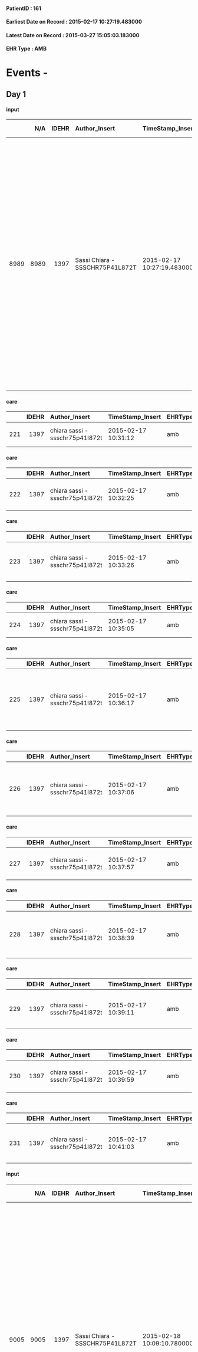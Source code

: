 
#### PatientID : 161
#### Earliest Date on Record : 2015-02-17 10:27:19.483000
#### Latest Date on Record : 2015-03-27 15:05:03.183000
#### EHR Type : AMB

# Events - 

## Day 1

#### input
|      |    N/A |   IDEHR | Author_Insert                   | TimeStamp_Insert           | EHRType   |   PatientID |   IDDigitalSignDocument | persone_vicine   |   Unnamed: 0_x.1 |   IDANAMNESI_SOCIALE | Patient   | FamigliaAltro   | Paziente_T   | FamigliaAltro_T   |   Non_Rilevabile_x.1 | Note_Non_Rilevabile_x.1   | opt_Problemi   | Note_I                                                                           | chk_contr_sintomi   | opt_paziente_a      | opt_famiglia_a   | opt_adeguatezza   | opt_paziente_solo   | ds_note_con                                                                                                                                                                                                                                                                                                                                                         | opt_presente_assente   | Caregiver_principale                                                                                | opt_necessario   | opt_risorse_ec   | opt_paziente_psi   | opt_Ins_vol   | ds_note_prio                                                                                                                                                                                                                                                                                                                                | opt_inv_civile            | Needs     | opt_famiglia_psi   |
|-----:|-------:|--------:|:--------------------------------|:---------------------------|:----------|------------:|------------------------:|:-----------------|-----------------:|---------------------:|:----------|:----------------|:-------------|:------------------|---------------------:|:--------------------------|:---------------|:---------------------------------------------------------------------------------|:--------------------|:--------------------|:-----------------|:------------------|:--------------------|:--------------------------------------------------------------------------------------------------------------------------------------------------------------------------------------------------------------------------------------------------------------------------------------------------------------------------------------------------------------------|:-----------------------|:----------------------------------------------------------------------------------------------------|:-----------------|:-----------------|:-------------------|:--------------|:--------------------------------------------------------------------------------------------------------------------------------------------------------------------------------------------------------------------------------------------------------------------------------------------------------------------------------------------|:--------------------------|:----------|:-------------------|
| 8989 |   8989 |    1397 | Sassi Chiara - SSSCHR75P41L872T | 2015-02-17 10:27:19.483000 | AMB       |         161 |                   19844 | N/A              |              215 |                  136 | Si#1      | Si#1            | No#0         | Si#1              |                    0 | NR                        | Si#1           | La pz √® informata della patologia npl ma crede di poter fare ancora delle cure. | controllo sintomi#0 | Sovradimensionate#0 | Congruenti#1     | Si#1              | Si#1                | Vive sola, il marito √® deceduto nel 2003 per npl intestinale. Ha 4 figli coniugati: Katia di 47 aa vive a Milano e lavora in proprio - Rita di 50 aa vive a Cusago e ha un ristorante - Massimiliano di 44 vive a Cusago e lavora - Manuel di 30 aa vive a Milano e lavora in proprio. Segnalo che la consuocera della pz √® deceduta nel 2012 nel nostro Hospice. | Presente#1             | Tutti e 4 i figli sono attivi nell'assistenza e si alternano affinch√© la madre non resti mai sola. | No#0             | Adeguate#1       | No#0               | No#0          | 30/10/2014: la pz in data 26/9 √® stata visitata dall'oncologo Dott. Martignoni della Casa di Cura Ambrosiana, il quale ha ribadito l'impossibilit√† a sottoporre la pz ad ulteriori cure e ha consigliato di attivare l'assistenza oncologica domiciliare. I figli hanno preferito procrastinare l'attivazione per non allarmare la madre. | in fase di accertamento#2 | Clinici#0 | No#0               |

#### care
|     |   IDEHR | Author_Insert                   | TimeStamp_Insert    | EHRType   |   PatientID |   IDGESTIONE_AUSILI |   ds_ncons |   ds_nbolla | dt_consegna         |   ds_nritiro | dt_ritiro           |   opt_annulla_consegna | dt_Ric_consegna     | dt_ric_cons_forn    | dt_ric_ritiro       | dt_ric_ritiro_forn   | opt_ausilio            |
|----:|--------:|:--------------------------------|:--------------------|:----------|------------:|--------------------:|-----------:|------------:|:--------------------|-------------:|:--------------------|-----------------------:|:--------------------|:--------------------|:--------------------|:---------------------|:-----------------------|
| 221 |    1397 | chiara sassi - ssschr75p41l872t | 2015-02-17 10:31:12 | amb       |         161 |                  63 |      23999 |        1046 | 2014-11-13 00:00:00 |        24037 | 2014-11-19 00:00:00 |                      0 | 2014-11-12 00:00:00 | 2014-11-12 00:00:00 | 2014-11-17 00:00:00 | 2014-11-17 00:00:00  | comfortable chair # 18 |

#### care
|     |   IDEHR | Author_Insert                   | TimeStamp_Insert    | EHRType   |   PatientID |   IDGESTIONE_AUSILI |   ds_ncons |   ds_nbolla | dt_consegna         |   ds_nritiro | dt_ritiro           |   opt_annulla_consegna | dt_Ric_consegna     | dt_ric_cons_forn    | dt_ric_ritiro       | dt_ric_ritiro_forn   | opt_ausilio                   |
|----:|--------:|:--------------------------------|:--------------------|:----------|------------:|--------------------:|-----------:|------------:|:--------------------|-------------:|:--------------------|-----------------------:|:--------------------|:--------------------|:--------------------|:---------------------|:------------------------------|
| 222 |    1397 | chiara sassi - ssschr75p41l872t | 2015-02-17 10:32:25 | amb       |         161 |                  64 |      24003 |        1047 | 2014-11-13 00:00:00 |        24037 | 2014-11-19 00:00:00 |                      0 | 2014-11-12 00:00:00 | 2014-11-12 00:00:00 | 2014-11-17 00:00:00 | 2014-11-17 00:00:00  | upside stabilizer for wc # 20 |

#### care
|     |   IDEHR | Author_Insert                   | TimeStamp_Insert    | EHRType   |   PatientID |   IDGESTIONE_AUSILI |   ds_ncons |   ds_nbolla | dt_consegna         |   opt_annulla_consegna | dt_Ric_consegna     | dt_ric_cons_forn    | opt_ausilio                          |
|----:|--------:|:--------------------------------|:--------------------|:----------|------------:|--------------------:|-----------:|------------:|:--------------------|-----------------------:|:--------------------|:--------------------|:-------------------------------------|
| 223 |    1397 | chiara sassi - ssschr75p41l872t | 2015-02-17 10:33:26 | amb       |         161 |                  65 |      24007 |        1053 | 2014-11-14 00:00:00 |                      0 | 2014-11-13 00:00:00 | 2014-11-13 00:00:00 | 2 tips walker 2 wheels (walker) # 10 |

#### care
|     |   IDEHR | Author_Insert                   | TimeStamp_Insert    | EHRType   |   PatientID |   IDGESTIONE_AUSILI |   ds_ncons |   ds_nbolla | dt_consegna         |   ds_nritiro | dt_ritiro           |   opt_annulla_consegna | dt_Ric_consegna     | dt_ric_cons_forn    | dt_ric_ritiro       | dt_ric_ritiro_forn   | opt_ausilio            |
|----:|--------:|:--------------------------------|:--------------------|:----------|------------:|--------------------:|-----------:|------------:|:--------------------|-------------:|:--------------------|-----------------------:|:--------------------|:--------------------|:--------------------|:---------------------|:-----------------------|
| 224 |    1397 | chiara sassi - ssschr75p41l872t | 2015-02-17 10:35:05 | amb       |         161 |                  66 |      24038 |        1055 | 2014-11-19 00:00:00 |        24168 | 2014-12-11 00:00:00 |                      0 | 2014-11-17 00:00:00 | 2014-11-17 00:00:00 | 2014-12-09 00:00:00 | 2014-12-10 00:00:00  | comfortable chair # 18 |

#### care
|     |   IDEHR | Author_Insert                   | TimeStamp_Insert    | EHRType   |   PatientID |   IDGESTIONE_AUSILI |   ds_ncons |   ds_nbolla | dt_consegna         |   opt_annulla_consegna | ds_note_x                                            | dt_Ric_consegna     | dt_ric_cons_forn    | opt_ausilio                                                         |
|----:|--------:|:--------------------------------|:--------------------|:----------|------------:|--------------------:|-----------:|------------:|:--------------------|-----------------------:|:-----------------------------------------------------|:--------------------|:--------------------|:--------------------------------------------------------------------|
| 225 |    1397 | chiara sassi - ssschr75p41l872t | 2015-02-17 10:36:17 | amb       |         161 |                  67 |      24163 |        1125 | 2014-12-11 00:00:00 |                      0 | wide pi√π we perch√® the pieces weighs about 100 kg. | 2014-12-09 00:00:00 | 2014-12-10 00:00:00 | folding wheelchair transit from small wheels without propelling # 5 |

#### care
|     |   IDEHR | Author_Insert                   | TimeStamp_Insert    | EHRType   |   PatientID |   IDGESTIONE_AUSILI |   ds_ncons |   opt_annulla_consegna | ds_note_x                                            | dt_Ric_consegna     | dt_ric_cons_forn    | opt_ausilio            |
|----:|--------:|:--------------------------------|:--------------------|:----------|------------:|--------------------:|-----------:|-----------------------:|:-----------------------------------------------------|:--------------------|:--------------------|:-----------------------|
| 226 |    1397 | chiara sassi - ssschr75p41l872t | 2015-02-17 10:37:06 | amb       |         161 |                  68 |      24307 |                      0 | wide pi√π we perch√® the pieces weighs about 100 kg. | 2014-12-30 00:00:00 | 2014-12-31 00:00:00 | comfortable chair # 18 |

#### care
|     |   IDEHR | Author_Insert                   | TimeStamp_Insert    | EHRType   |   PatientID |   IDGESTIONE_AUSILI |   ds_ncons |   ds_nbolla | dt_consegna         |   opt_annulla_consegna | dt_Ric_consegna     | dt_ric_cons_forn    | opt_ausilio                   |
|----:|--------:|:--------------------------------|:--------------------|:----------|------------:|--------------------:|-----------:|------------:|:--------------------|-----------------------:|:--------------------|:--------------------|:------------------------------|
| 227 |    1397 | chiara sassi - ssschr75p41l872t | 2015-02-17 10:37:57 | amb       |         161 |                  69 |      24307 |        1202 | 2015-01-02 00:00:00 |                      0 | 2014-12-30 00:00:00 | 2014-12-31 00:00:00 | upside stabilizer for wc # 20 |

#### care
|     |   IDEHR | Author_Insert                   | TimeStamp_Insert    | EHRType   |   PatientID |   IDGESTIONE_AUSILI |   ds_ncons |   opt_annulla_consegna | ds_note_x                              | dt_Ric_consegna     | dt_ric_cons_forn    | opt_ausilio                         |
|----:|--------:|:--------------------------------|:--------------------|:----------|------------:|--------------------:|-----------:|-----------------------:|:---------------------------------------|:--------------------|:--------------------|:------------------------------------|
| 228 |    1397 | chiara sassi - ssschr75p41l872t | 2015-02-17 10:38:39 | amb       |         161 |                  70 |      24400 |                      0 | with ground attack perch√® not our bed | 2015-01-13 00:00:00 | 2015-01-14 00:00:00 | handles for getting out of bed # 15 |

#### care
|     |   IDEHR | Author_Insert                   | TimeStamp_Insert    | EHRType   |   PatientID |   IDGESTIONE_AUSILI |   ds_ncons |   opt_annulla_consegna | dt_Ric_consegna     | dt_ric_cons_forn    | opt_ausilio                             |
|----:|--------:|:--------------------------------|:--------------------|:----------|------------:|--------------------:|-----------:|-----------------------:|:--------------------|:--------------------|:----------------------------------------|
| 229 |    1397 | chiara sassi - ssschr75p41l872t | 2015-02-17 10:39:11 | amb       |         161 |                  71 |      24400 |                      0 | 2015-01-13 00:00:00 | 2015-01-14 00:00:00 | antid air mattress with compressor # 16 |

#### care
|     |   IDEHR | Author_Insert                   | TimeStamp_Insert    | EHRType   |   PatientID |   IDGESTIONE_AUSILI |   ds_ncons |   opt_annulla_consegna | dt_Ric_consegna     | dt_ric_cons_forn    | opt_ausilio                    |
|----:|--------:|:--------------------------------|:--------------------|:----------|------------:|--------------------:|-----------:|-----------------------:|:--------------------|:--------------------|:-------------------------------|
| 230 |    1397 | chiara sassi - ssschr75p41l872t | 2015-02-17 10:39:59 | amb       |         161 |                  72 |      24423 |                      0 | 2015-01-15 00:00:00 | 2015-01-15 00:00:00 | decubitus cushion silicone # 9 |

#### care
|     |   IDEHR | Author_Insert                   | TimeStamp_Insert    | EHRType   |   PatientID |   IDGESTIONE_AUSILI |   ds_ncons |   ds_nritiro |   opt_annulla_consegna | dt_Ric_consegna     | dt_ric_cons_forn    | dt_ric_ritiro       | dt_ric_ritiro_forn   | opt_ausilio                                     |
|----:|--------:|:--------------------------------|:--------------------|:----------|------------:|--------------------:|-----------:|-------------:|-----------------------:|:--------------------|:--------------------|:--------------------|:---------------------|:------------------------------------------------|
| 231 |    1397 | chiara sassi - ssschr75p41l872t | 2015-02-17 10:41:03 | amb       |         161 |                  73 |      24423 |        24635 |                      0 | 2015-01-15 00:00:00 | 2015-01-15 00:00:00 | 2015-02-10 00:00:00 | 2015-02-11 00:00:00  | electronic articulated bed with side rails # 14 |

#### input
|      |    N/A |   IDEHR | Author_Insert                   | TimeStamp_Insert           | EHRType   |   PatientID |   IDDigitalSignDocument | persone_vicine   |   Unnamed: 0_x.1 |   IDANAMNESI_SOCIALE | Patient   | FamigliaAltro   | Paziente_T   | FamigliaAltro_T   |   Non_Rilevabile_x.1 | Note_Non_Rilevabile_x.1   | opt_Problemi   | Note_I                                                                           | chk_contr_sintomi   | opt_paziente_a      | opt_famiglia_a   | opt_adeguatezza   | opt_paziente_solo   | ds_note_con                                                                                                                                                                                                                                                                                                                                                                                                                                                             | opt_presente_assente   | Caregiver_principale                                                                                | opt_necessario   | opt_risorse_ec   | opt_paziente_psi   | opt_Ins_vol   | ds_note_prio                                                                                                                                                                                                                                                                                                                                | opt_inv_civile            | Needs     | opt_famiglia_psi   |
|-----:|-------:|--------:|:--------------------------------|:---------------------------|:----------|------------:|------------------------:|:-----------------|-----------------:|---------------------:|:----------|:----------------|:-------------|:------------------|---------------------:|:--------------------------|:---------------|:---------------------------------------------------------------------------------|:--------------------|:--------------------|:-----------------|:------------------|:--------------------|:------------------------------------------------------------------------------------------------------------------------------------------------------------------------------------------------------------------------------------------------------------------------------------------------------------------------------------------------------------------------------------------------------------------------------------------------------------------------|:-----------------------|:----------------------------------------------------------------------------------------------------|:-----------------|:-----------------|:-------------------|:--------------|:--------------------------------------------------------------------------------------------------------------------------------------------------------------------------------------------------------------------------------------------------------------------------------------------------------------------------------------------|:--------------------------|:----------|:-------------------|
| 9005 |   9005 |    1397 | Sassi Chiara - SSSCHR75P41L872T | 2015-02-18 10:09:10.780000 | AMB       |         161 |                   20370 | N/A              |              259 |                  161 | Si#1      | Si#1            | No#0         | Si#1              |                    0 | NR                        | Si#1           | La pz √® informata della patologia npl ma crede di poter fare ancora delle cure. | controllo sintomi#0 | Sovradimensionate#0 | Congruenti#1     | Si#1              | Si#1                | Vive sola, il marito √® deceduto nel 2003 per npl intestinale. Ha 4 figli coniugati: Katia di 47 aa vive a Milano e lavora in proprio - Rita di 50 aa vive a Cusago e ha un ristorante - Massimiliano di 44 vive a Cusago e lavora - Manuel di 30 aa vive a Milano e lavora in proprio. Tutti e 4 i figli sono attivi nell'assistenza e si alternano affinch√© la madre non resti mai sola. Segnalo che la consuocera della pz √® deceduta nel 2012 nel nostro Hospice. | Presente#1             | Tutti e 4 i figli sono attivi nell'assistenza e si alternano affinch√© la madre non resti mai sola. | No#0             | Adeguate#1       | No#0               | No#0          | 30/10/2014: la pz in data 26/9 √® stata visitata dall'oncologo Dott. Martignoni della Casa di Cura Ambrosiana, il quale ha ribadito l'impossibilit√† a sottoporre la pz ad ulteriori cure e ha consigliato di attivare l'assistenza oncologica domiciliare. I figli hanno preferito procrastinare l'attivazione per non allarmare la madre. | in fase di accertamento#2 | Clinici#0 | No#0               |


## Day 8

#### input
|      |    N/A |   IDEHR | Author_Insert                   | TimeStamp_Insert           | EHRType   |   PatientID |   IDDigitalSignDocument | persone_vicine   |   Unnamed: 0_x.1 |   IDANAMNESI_SOCIALE | Patient   | FamigliaAltro   | Paziente_T   | FamigliaAltro_T   |   Non_Rilevabile_x.1 | Note_Non_Rilevabile_x.1   | opt_Problemi   | Note_I                                                                           | chk_contr_sintomi   | opt_paziente_a      | opt_famiglia_a   | opt_adeguatezza   | opt_paziente_solo   | ds_note_con                                                                                                                                                                                                                                                                                                                                                                                                                                                             | opt_presente_assente   | Presenza_minori   | Caregiver_principale                                                                                | opt_necessario   | opt_risorse_ec   | opt_paziente_psi   | opt_Ins_vol   | ds_note_prio                                                                                                                                                                                                                                                                                                                                | opt_esenzione   | opt_inv_civile            |   ds_codice_es | Needs     | opt_indennita_acc         | opt_legge                 | opt_famiglia_psi   |
|-----:|-------:|--------:|:--------------------------------|:---------------------------|:----------|------------:|------------------------:|:-----------------|-----------------:|---------------------:|:----------|:----------------|:-------------|:------------------|---------------------:|:--------------------------|:---------------|:---------------------------------------------------------------------------------|:--------------------|:--------------------|:-----------------|:------------------|:--------------------|:------------------------------------------------------------------------------------------------------------------------------------------------------------------------------------------------------------------------------------------------------------------------------------------------------------------------------------------------------------------------------------------------------------------------------------------------------------------------|:-----------------------|:------------------|:----------------------------------------------------------------------------------------------------|:-----------------|:-----------------|:-------------------|:--------------|:--------------------------------------------------------------------------------------------------------------------------------------------------------------------------------------------------------------------------------------------------------------------------------------------------------------------------------------------|:----------------|:--------------------------|---------------:|:----------|:--------------------------|:--------------------------|:-------------------|
| 9098 |   9098 |    1397 | Sassi Chiara - SSSCHR75P41L872T | 2015-02-24 17:27:41.123000 | AMB       |         161 |                   23554 | N/A              |              432 |                  275 | Si#1      | Si#1            | No#0         | Si#1              |                    0 | NR                        | Si#1           | La pz √® informata della patologia npl ma crede di poter fare ancora delle cure. | controllo sintomi#0 | Sovradimensionate#0 | Congruenti#1     | Si#1              | Si#1                | Vive sola, il marito √® deceduto nel 2003 per npl intestinale. Ha 4 figli coniugati: Katia di 47 aa vive a Milano e lavora in proprio - Rita di 50 aa vive a Cusago e ha un ristorante - Massimiliano di 44 vive a Cusago e lavora - Manuel di 30 aa vive a Milano e lavora in proprio. Tutti e 4 i figli sono attivi nell'assistenza e si alternano affinch√© la madre non resti mai sola. Segnalo che la consuocera della pz √® deceduta nel 2012 nel nostro Hospice. | Presente#1             | No#0              | Tutti e 4 i figli sono attivi nell'assistenza e si alternano affinch√© la madre non resti mai sola. | No#0             | Adeguate#1       | No#0               | No#0          | 30/10/2014: la pz in data 26/9 √® stata visitata dall'oncologo Dott. Martignoni della Casa di Cura Ambrosiana, il quale ha ribadito l'impossibilit√† a sottoporre la pz ad ulteriori cure e ha consigliato di attivare l'assistenza oncologica domiciliare. I figli hanno preferito procrastinare l'attivazione per non allarmare la madre. | Si#1            | in fase di accertamento#2 |             48 | Clinici#0 | in fase di accertamento#2 | in fase di accertamento#2 | No#0               |


## Day 39

#### outcome
|     |   IDEHR | Author_Insert                          | TimeStamp_Insert    |   PatientID |   IDDigitalSignDocument |   IDPAI_VIDAS | opt_problem                                                      |   opt_problem_num | opt_obiettivo                                                                                                                                                                                        |   opt_obiettivo_num | opt_stato_problema   |   opt_stato_problema_num |   opt_interventi_num |
|----:|--------:|:---------------------------------------|:--------------------|------------:|------------------------:|--------------:|:-----------------------------------------------------------------|------------------:|:-----------------------------------------------------------------------------------------------------------------------------------------------------------------------------------------------------|--------------------:|:---------------------|-------------------------:|---------------------:|
| 751 |    1124 | Lanzilotti MARIA C. - LNZMCR58A47B809C | 2015-03-27 14:53:49 |         161 |                   41984 |          1755 | Impaired mobility † ¬ / limitation of physical movement # 27 = 0 |                 4 | The patient utilizzer√ † ¬ † aids designed to increase the mobilit√ † ¬ †, by establishing priorit√ † ¬ † ¬ † attivit√ for daily † and reaching the awareness of the limits of his own body # 48 = 0 |                   4 | Open Problem # 1     |                        1 |                    4 |

#### obs
|        |   IDEHR | TimeStamp_Insert    |   PatientID | pain_relief   |
|-------:|--------:|:--------------------|------------:|:--------------|
| 170141 |    1124 | 2015-03-27 14:55:09 |         161 | 90% # 9       |

#### obs
|       |   IDEHR | TimeStamp_Insert           |   PatientID | personal_hygiene   | urine_elimination   | mobility     | asthenia   | dyspnoea        | motor_performance                                                                                  | diet     | feces_elimination   | consumption_help   |
|------:|--------:|:---------------------------|------------:|:-------------------|:--------------------|:-------------|:-----------|:----------------|:---------------------------------------------------------------------------------------------------|:---------|:--------------------|:-------------------|
| 27369 |    1124 | 2015-03-27 15:00:06.483000 |         161 | Employee # 4       | Employee # 4        | Employee # 4 | Severe # 2 | mild strain # 1 | 30% - Patient with directions to the hospital or home hospitalization, intensive home support # 03 | Free # 0 | Employee # 4        | help with # 2      |

#### obs
|        |   IDEHR | TimeStamp_Insert           |   PatientID | awareness                                |
|-------:|--------:|:---------------------------|------------:|:-----------------------------------------|
| 285422 |    1124 | 2015-03-27 15:05:03.183000 |         161 | Diagnosis awareness but no prognosis # 1 |


